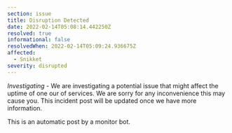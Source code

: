 ```yaml
---
section: issue
title: Disruption Detected
date: 2022-02-14T05:08:14.442250Z
resolved: true
informational: false
resolvedWhen: 2022-02-14T05:09:24.936675Z
affected:
  - Snikket
severity: disrupted
---
```

*Investigating* - We are investigating a potential issue that might affect the uptime of one our of services. We are sorry for any inconvenience this may cause you. This incident post will be updated once we have more information.

This is an automatic post by a monitor bot.
        